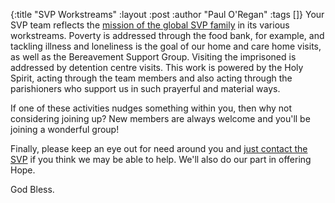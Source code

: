{:title "SVP Workstreams"
 :layout :post
 :author "Paul O'Regan"
 :tags []}
Your SVP team reflects the [mission of the global SVP family](https://svp.org.uk/our-work) in its various workstreams. Poverty is addressed through the food bank, for example, and tackling illness and loneliness is the goal of our home and care home visits, as well as the Bereavement Support Group. Visiting the imprisoned is addressed by detention centre visits. This work is powered by the Holy Spirit, acting through the team members and also acting through the parishioners who support us in such prayerful and material ways.

If one of these activities nudges something within you, then why not considering joining up? New members are always welcome and you'll be joining a wonderful group!

Finally, please keep an eye out for need around you and [just contact the SVP](../../pages-output/contact/) if you think we may be able to help. We'll also do our part in offering Hope.

God Bless.
